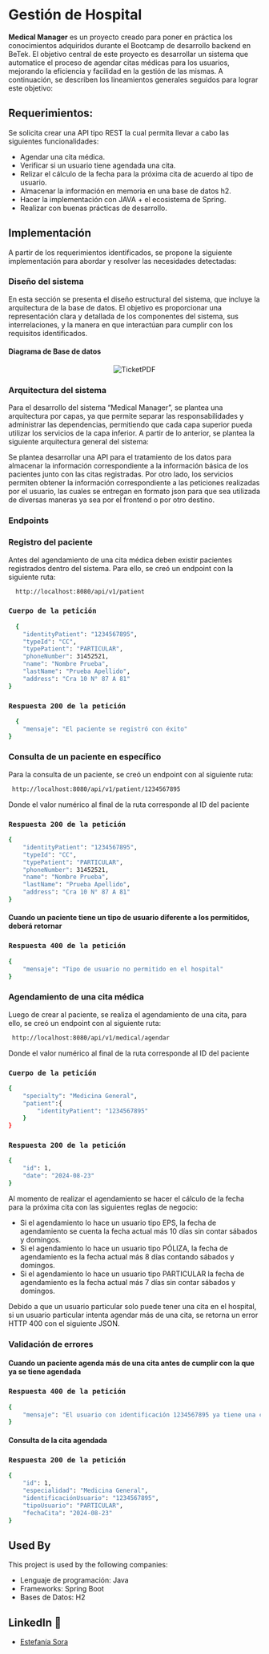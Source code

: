 
# Gestión de Hospital

**Medical Manager** es un proyecto creado para poner en práctica los conocimientos adquiridos durante el Bootcamp de desarrollo backend en BeTek. El objetivo central de este proyecto es desarrollar un sistema que automatice el proceso de agendar citas médicas para los usuarios, mejorando la eficiencia y facilidad en la gestión de las mismas. A continuación, se describen los lineamientos generales seguidos para lograr este objetivo:

## Requerimientos:

Se solicita crear una API tipo REST la cual permita llevar a cabo las siguientes
funcionalidades:

- Agendar una cita médica.
- Verificar si un usuario tiene agendada una cita.
- Relizar el cálculo de la fecha para la próxima cita de acuerdo al tipo de usuario.
- Almacenar la información en memoria en una base de datos h2.
- Hacer la implementación con JAVA + el ecosistema de Spring.
- Realizar con buenas prácticas de desarrollo.


## Implementación

A partir de los requerimientos identificados, se propone la siguiente implementación para abordar y resolver las necesidades detectadas:

### Diseño del sistema

En esta sección se presenta el diseño estructural del sistema, que incluye la arquitectura de la base de datos. El objetivo es proporcionar una representación clara y detallada de los componentes del sistema, sus interrelaciones, y la manera en que interactúan para cumplir con los requisitos identificados.


#### Diagrama de Base de datos

<div align="center">
      <img src="C:\Users\Estefania Sora\Desktop\Bootcamp\Proyecto-Integrador\ImagesREADME\Diagrama EPS.drawio.png" alt="TicketPDF">
</div>

### Arquitectura del sistema

Para el desarrollo del sistema “Medical Manager”, se plantea una arquitectura por capas, ya que permite separar las responsabilidades y administrar las dependencias, permitiendo que cada capa superior pueda utilizar los servicios de la capa inferior. A partir de lo anterior, se plantea la siguiente arquitectura general del sistema:



Se plantea desarrollar una API para el tratamiento de los datos para almacenar la información correspondiente a la información básica de los pacientes junto con las citas registradas. Por otro lado, los servicios permiten obtener la información correspondiente a las peticiones realizadas por el usuario, las cuales se entregan en formato json para que sea utilizada de diversas maneras ya sea por el frontend o por otro destino.

### Endpoints

### Registro del paciente

Antes del agendamiento de una cita médica deben existir pacientes registrados dentro del sistema. Para ello, se creó un endpoint con la siguiente ruta:

```bash
  http://localhost:8080/api/v1/patient
```

### `Cuerpo de la petición `

```bash
  {
	"identityPatient": "1234567895",
	"typeId": "CC",
	"typePatient": "PARTICULAR",
	"phoneNumber": 31452521,
	"name": "Nombre Prueba",
	"lastName": "Prueba Apellido",
	"address": "Cra 10 N° 87 A 81"
}
```

### `Respuesta 200 de la petición`
```bash
  {
	"mensaje": "El paciente se registró con éxito"
}
```
### Consulta de un paciente en específico

Para la consulta de un paciente, se creó un endpoint con al siguiente ruta:

```bash
 http://localhost:8080/api/v1/patient/1234567895
```
Donde el valor numérico al final de la ruta corresponde al ID del paciente

### `Respuesta 200 de la petición`
```bash
{
	"identityPatient": "1234567895",
	"typeId": "CC",
	"typePatient": "PARTICULAR",
	"phoneNumber": 31452521,
	"name": "Nombre Prueba",
	"lastName": "Prueba Apellido",
	"address": "Cra 10 N° 87 A 81"
}
```

#### Cuando un paciente tiene un tipo de usuario diferente a los permitidos, deberá retornar

### `Respuesta 400 de la petición`
```bash
{
	"mensaje": "Tipo de usuario no permitido en el hospital"
}
```

### Agendamiento de una cita médica

Luego de crear al paciente, se realiza el agendamiento de una cita, para ello, se creó un endpoint con al siguiente ruta:

```bash
 http://localhost:8080/api/v1/medical/agendar
```
Donde el valor numérico al final de la ruta corresponde al ID del paciente

### `Cuerpo de la petición`
```bash
{
	"specialty": "Medicina General",
	"patient":{
		"identityPatient": "1234567895"		
	}
}
```
### `Respuesta 200 de la petición`
```bash
{
	"id": 1,
	"date": "2024-08-23"
}
```
Al momento de realizar el agendamiento se hacer el cálculo de la fecha para la próxima cita con las siguientes reglas de negocio:

- Si el agendamiento lo hace un usuario tipo EPS, la fecha de agendamiento se cuenta la fecha actual más 10 días sin contar sábados y domingos.
- Si el agendamiento lo hace un usuario tipo PÓLIZA, la fecha de agendamiento es la fecha actual más 8 días contando sábados y domingos.
- Si el agendamiento lo hace un usuario tipo PARTICULAR la fecha de agendamiento es la fecha actual más 7 días sin contar sábados y domingos.



Debido a que un usuario particular solo puede tener una cita en el hospital, si un usuario particular intenta agendar más de una cita, se retorna un error HTTP 400 con el siguiente JSON.

### Validación de errores

#### Cuando un paciente agenda más de una cita antes de cumplir con la que ya se tiene agendada

### `Respuesta 400 de la petición`
```bash
{
	"mensaje": "El usuario con identificación 1234567895 ya tiene una cita agendada, por lo cual no podrá realizar más agendamientos."
}
```

#### Consulta de la cita agendada

### `Respuesta 200 de la petición`
```bash
{
	"id": 1,
	"especialidad": "Medicina General",
	"identificaciónUsuario": "1234567895",
	"tipoUsuario": "PARTICULAR",
	"fechaCita": "2024-08-23"
}
```

## Used By

This project is used by the following companies:

- Lenguaje de programación: Java
- Frameworks: Spring Boot
- Bases de Datos: H2

## LinkedIn 🔵

- [Estefanía Sora](https://www.linkedin.com/in/yilma-sora-backend-desarrolloweb/)